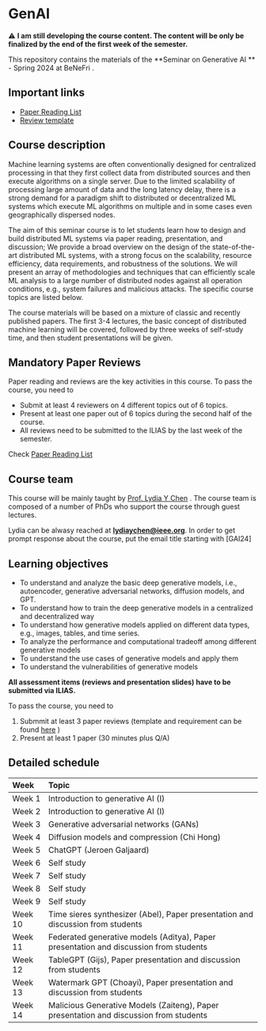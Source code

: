 # GenAI

:warning: **I am still developing the course content. The content will be only be finalized by the end of the first week of the semester.**


This repository contains the materials of the  **Seminar on Generative AI ** - Spring 2024 at BeNeFri . 


##  <a name='Importantlinks'></a>Important links

- [Paper Reading List](PaperList.md)
- [Review template](review.md)




##  <a name='Coursedescription'></a>Course description

Machine learning systems are often conventionally designed for centralized processing in that they first collect data from distributed sources and then execute algorithms on a single server. Due to the limited scalability of processing large amount of data and the long latency delay, there is a strong demand for a paradigm shift to distributed or decentralized ML systems which execute ML algorithms on multiple and in some cases even geographically dispersed nodes.

The aim of this seminar course is to let students learn how to design and build distributed ML systems via paper reading, presentation, and discussion; We provide a broad overview on the design of the state-of-the-art distributed ML systems, with a strong focus on the scalability, resource efficiency, data requirements, and robustness of the solutions. We will present an array of methodologies and techniques that can efficiently scale ML analysis to a large number of distributed nodes against all operation conditions, e.g., system failures and malicious attacks. The specific course topics are listed below.

The course materials will be based on a mixture of classic and recently published papers. The first 3-4 lectures, the basic concept of distributed machine learning will be covered, followed by three weeks of self-study time, and then student presentations will be given.



##  <a name='Paper List'></a>Mandatory Paper Reviews


Paper reading and reviews are the key activities in this course. To pass the course, you need to 
- Submit at least 4 reviewers on 4 different topics out of 6 topics.
- Present at least one paper out of 6 topics during the second half of the course.
- All reviews need to be submitted to the ILIAS by the last week of the semester.


Check [Paper Reading List](PaperList.md)


##  <a name='Courseteam'></a>Course team
This course will be mainly taught by [Prof. Lydia Y Chen]([https://lydiaychen.github.io/]) . The course team is composed of a number of PhDs  who support the course through guest lectures.



Lydia can be alwasy reached at **lydiaychen@ieee.org**. In order to get prompt response about the course, put the email title starting with [GAI24]

##  <a name='Learningobjectives'></a>Learning objectives
- To understand and analyze the basic deep generative models, i.e., autoencoder, generative adversarial networks, diffusion models, and GPT.
- To understand how to train the deep generative models in a centralized and decentralized way
- To understand how generative models applied on different data types, e.g., images, tables, and time series.
- To analyze the performance and computational tradeoff among different generative models
- To understand the use cases of generative models and apply them 
- To understand the vulnerabilities of generative models 



**All assessment items (reviews and presentation slides) have to be submitted via ILIAS.**

To pass the course, you need to
1. Submmit at least 3 paper reviews (template and requirement can be found [here](review.md) )
2. Present at least 1 paper (30 minutes plus Q/A)

##  <a name='Detailedschedule'></a>Detailed schedule


**Week**|**Topic**
:-----|:-----
Week 1 | Introduction to generative AI (I) 
Week 2 | Introduction to generative AI (I)
Week 3| Generative adversarial networks (GANs)
Week 4| Diffusion models and compression (Chi Hong)
Week 5| ChatGPT (Jeroen Galjaard)
Week 6| Self study
Week 7| Self study
Week 8| Self study
Week 9| Self study
Week 10| Time sieres synthesizer (Abel), Paper presentation and discussion from students
Week 11| Federated generative models (Aditya), Paper presentation and discussion from students
Week 12| TableGPT (Gijs), Paper presentation and discussion from students
Week 13| Watermark GPT (Choayi), Paper presentation and discussion from students
Week 14| Malicious Generative Models (Zaiteng), Paper presentation and discussion from students

